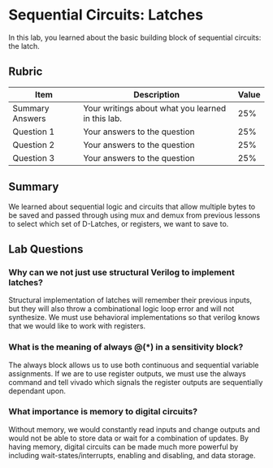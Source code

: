 # Sequential Circuits: Latches

In this lab, you learned about the basic building block of sequential circuits: the latch.

## Rubric

| Item | Description | Value |
| ---- | ----------- | ----- |
| Summary Answers | Your writings about what you learned in this lab. | 25% |
| Question 1 | Your answers to the question | 25% |
| Question 2 | Your answers to the question | 25% |
| Question 3 | Your answers to the question | 25% |

## Summary
We learned about sequential logic and circuits that allow multiple bytes to be saved and passed through using mux and demux from previous lessons to select which set of D-Latches, or registers, we want to save to.

## Lab Questions

###  Why can we not just use structural Verilog to implement latches?
Structural implementation of latches will remember their previous inputs, but they will also throw a combinational logic loop error and will not synthesize. We must use behavioral implementations so that verilog knows that we would like to work with registers.

### What is the meaning of always @(*) in a sensitivity block?
The always block allows us to use both continuous and sequential variable assignments. If we are to use register outputs, we must use the always command and tell vivado which signals the register outputs are sequentially dependant upon. 

### What importance is memory to digital circuits?
Without memory, we would constantly read inputs and change outputs and would not be able to store data or wait for a combination of updates. By having memory, digital circuits can be made much more powerful by including wait-states/interrupts, enabling and disabling, and data storage.
